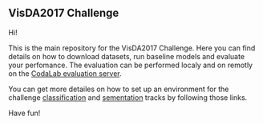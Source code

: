 ## VisDA2017 Challenge

Hi!

This is the main repository for the VisDA2017 Challenge. Here you can find details on how to download datasets, run baseline models and evaluate your perfomance. The evaluation can be performed localy and on remotly on the [CodaLab evaluation server]().

You can get more detailes on how to set up an environment for the challenge [classification]() and [sementation]() tracks by following those links. 

Have fun!
